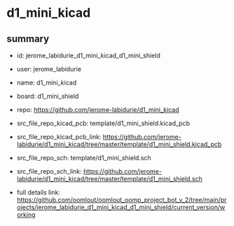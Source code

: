 # d1_mini_kicad
 
## summary 
* id: jerome_labidurie_d1_mini_kicad_d1_mini_shield
* user: jerome_labidurie
* name: d1_mini_kicad
* board: d1_mini_shield
* repo: https://github.com/jerome-labidurie/d1_mini_kicad
* src_file_repo_kicad_pcb: template/d1_mini_shield.kicad_pcb
* src_file_repo_kicad_pcb_link: https://github.com/jerome-labidurie/d1_mini_kicad/tree/master/template/d1_mini_shield.kicad_pcb


* src_file_repo_sch: template/d1_mini_shield.sch
* src_file_repo_sch_link: https://github.com/jerome-labidurie/d1_mini_kicad/tree/master/template/d1_mini_shield.sch
* full details link: https://github.com/oomlout/oomlout_oomp_project_bot_v_2/tree/main/projects/jerome_labidurie_d1_mini_kicad_d1_mini_shield/current_version/working  






